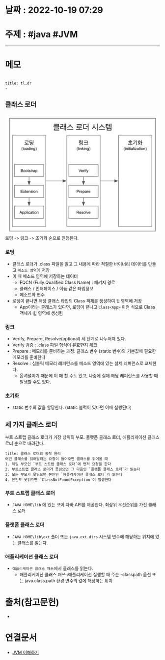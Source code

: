 # 날짜 : 2022-10-19 07:29

# 주제 : #java #JVM 
----
# 메모

```toc
```

```ad-note
title: tl;dr
- 
```


## 클래스 로더
![](../img/Pasted%20image%2020221020065239.png)
로딩 -> 링크 -> 초기화 순으로 진행된다.

### 로딩
- 클래스 로더가 .class 파일을 읽고 그 내용에 따라 적절한 바이너리 데이터를 만들고 `메소드 영역`에 저장
- 이 때 메소드 영역에 저장하는 데이터
	- FQCN (Fully Qualified Class Name) : 패키지 경로
	- 클래스 / 인터페이스 / 이늄 같은 타입정보 
	- 메소드와 변수
- 로딩이 끝나면 해당 클래스 타입의 Class 객체를 생성하여 `힙` 영역에 저장
	- App이라는 클래스가 있다면, 로딩이 끝나고  `Class<App>` 이런 식으로 Class 객체가 힙 영역에 생성됨


### 링크
- Verify, Prepare, Resolve(optional) 세 단계로 나누어져 있다.
- Verify 검증 : .class 파일 형식이 유효한지 체크
- Prepare : 메모리를 준비하는 과정. 클래스 변수 (static 변수)와 기본값에 필요한 메모리를 준비한다
- Resolve : 심볼릭 메모리 레퍼런스를 메소드 영역에 있는 실제 레퍼런스로 교체한다. 
	- 옵셔널이기 때문에 이 때 할 수도 있고, 나중에 실제 해당 레퍼런스를 사용할 때 발생할 수도 있다. 


### 초기화
- static 변수의 값을 할당한다. (static 블럭이 있다면 이때 실행된다)



## 세 가지 클래스 로더
부트 스트랩 클래스 로더가 가장 상위의 부모. 플랫폼 클래스 로더, 애플리케이션 클래스 로더 순으로 내려간다.
```ad-attention
title: 클래스 로더의 동작 원리
어떤 클래스를 읽어달라는 요청이 들어오면 클래스를 읽어올 때 
1. 제일 부모인 `부트 스트랩 클래스 로더`에 먼저 요청을 한다
2. 부트스트랩 클래스 로더가 못읽으면 그 다음인 `플랫폼 클래스 로더`가 읽는다
3. 모든 부모가 못읽으면 본인인 `애플리케이션 클래스 로더`가 읽는다
4. 본인도 못읽으면 `ClassNotFoundException`이 발생한다
```

### 부트 스트랩 클래스 로더
- `JAVA_HOME\lib` 에 있는 코어 자바 API를 제공한다. 최상위 우선순위를 가진 클래스 로더

### 플랫폼 클래스 로더
- `JAVA_HOME\lib\ext` 폴더 또는 `java.ext.dirs` 시스템 변수에 해당하는 위치에 있는 클래스를 읽는다.

### 애플리케이션 클래스 로더 
- `애플리케이션 클래스 패쓰`에서 클래스를 읽는다.
	- 애플리케이션 클래스 패쓰 :애플리케이션 실행할 때 주는 -classpath 옵션 또는 java.class.path 환경 변수의 값에 해당하는 위치

# 출처(참고문헌)
- 

# 연결문서
- [JVM 이해하기](JVM%20이해하기.md)
